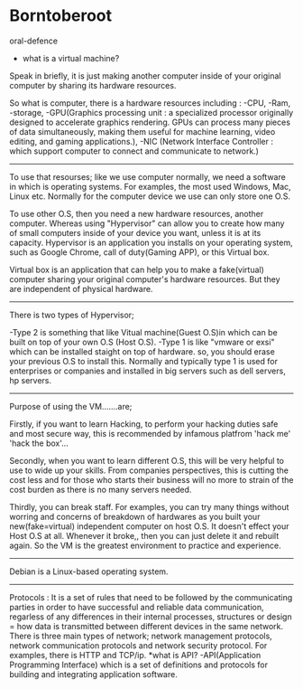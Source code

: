 # Borntoberoot
oral-defence

* what is a virtual machine?
  
Speak in briefly, it is just making another computer inside of your original computer by sharing its hardware resources. 

So what is computer, there is a hardware resources including : 
-CPU, 
-Ram, 
-storage, 
-GPU(Graphics processing unit : a specialized processor originally designed to accelerate graphics rendering. GPUs can process many pieces of data simultaneously, making them useful for machine learning, video editing, and gaming applications.), 
-NIC (Network Interface Controller : which support computer to connect and communicate to network.)
********************
To use that resourses; like we use computer normally, we need a software in which is operating systems. For examples, the most used Windows, Mac, Linux etc. Normally for the computer device we use can only store one O.S. 

To use other O.S, then you need a new hardware resources, another computer. Whereas using "Hypervisor" can allow you to create how many of small computers inside of your device you want, unless it is at its capacity. Hypervisor is an application you installs on your operating system, such as Google Chrome, call of duty(Gaming APP), or this Virtual box.

Virtual box is an application that can help you to make a fake(virtual) computer sharing your original computer's hardware resources. But they are independent of physical hardware.
***************
There is two types of Hypervisor;

-Type 2 is something that like Vitual machine(Guest O.S)in which can be built on top of your own O.S (Host O.S). 
-Type 1 is like "vmware or exsi" which can be installed staight on top of hardware. so, you should erase your previous O.S to install this. Normally and typically type 1 is used for enterprises or companies and installed in big servers such as dell servers, hp servers. 
***************
Purpose of using the VM.......are;

Firstly, if you want to learn Hacking, to perform your hacking duties safe and most secure way, this is recommended by infamous platfrom 'hack me' 'hack the box'... 

Secondly, when you want to learn different O.S, this will be very helpful to use to wide up your skills. From companies perspectives, this is cutting the cost less and for those who starts their business will no more to strain of the cost burden as there is no many servers needed. 

Thirdly, you can break staff. For examples, you can try many things without worring and concerns of breakdown of hardwares as you built your new(fake=virtual) independent computer on host O.S. It doesn't effect your Host O.S at all. Whenever it broke,, then you can just delete it and rebuilt again. So the VM is the greatest environment to practice and experience.
*********
Debian is a Linux-based operating system. 

*********
Protocols :
It is a set of rules that need to be followed by the communicating parties in order to have successful and reliable data communication, regarless of any differences in their internal processes, structures or design = how data is transmitted between different devices in the same network. There is three main types of network; network management protocols, network communication protocols and network security protocol. For examples, there is HTTP and TCP/ip.
*what is API?
-API(Application Programming Interface) which is a set of definitions and protocols for building and integrating application software.
